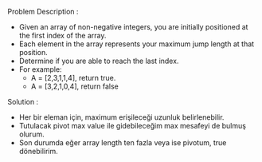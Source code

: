Problem Description :
* Given an array of non-negative integers, you are initially positioned at the first index
  of the array. 
* Each element in the array represents your maximum jump length at that
  position. 
* Determine if you are able to reach the last index. 
* For example: 
  * A = [2,3,1,1,4], return true. 
  * A = [3,2,1,0,4], return false

Solution :
* Her bir eleman için, maximum erişileceği uzunluk belirlenebilir. 
* Tutulacak pivot max value ile gidebileceğim max mesafeyi de bulmuş olurum.
* Son durumda eğer array length ten fazla veya ise pivotum, true dönebilirim.
